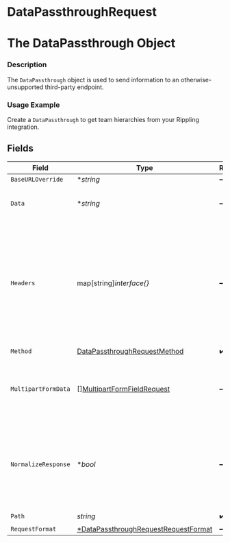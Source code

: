 # DataPassthroughRequest

# The DataPassthrough Object
### Description
The `DataPassthrough` object is used to send information to an otherwise-unsupported third-party endpoint.

### Usage Example
Create a `DataPassthrough` to get team hierarchies from your Rippling integration.


## Fields

| Field                                                                                                                                                                                                                    | Type                                                                                                                                                                                                                     | Required                                                                                                                                                                                                                 | Description                                                                                                                                                                                                              | Example                                                                                                                                                                                                                  |
| ------------------------------------------------------------------------------------------------------------------------------------------------------------------------------------------------------------------------ | ------------------------------------------------------------------------------------------------------------------------------------------------------------------------------------------------------------------------ | ------------------------------------------------------------------------------------------------------------------------------------------------------------------------------------------------------------------------ | ------------------------------------------------------------------------------------------------------------------------------------------------------------------------------------------------------------------------ | ------------------------------------------------------------------------------------------------------------------------------------------------------------------------------------------------------------------------ |
| `BaseURLOverride`                                                                                                                                                                                                        | **string*                                                                                                                                                                                                                | :heavy_minus_sign:                                                                                                                                                                                                       | N/A                                                                                                                                                                                                                      |                                                                                                                                                                                                                          |
| `Data`                                                                                                                                                                                                                   | **string*                                                                                                                                                                                                                | :heavy_minus_sign:                                                                                                                                                                                                       | N/A                                                                                                                                                                                                                      | {"company": "Lime", "model": "Gen 2.5"}                                                                                                                                                                                  |
| `Headers`                                                                                                                                                                                                                | map[string]*interface{}*                                                                                                                                                                                                 | :heavy_minus_sign:                                                                                                                                                                                                       | The headers to use for the request (Merge will handle the account's authorization headers). `Content-Type` header is required for passthrough. Choose content type corresponding to expected format of receiving server. |                                                                                                                                                                                                                          |
| `Method`                                                                                                                                                                                                                 | [DataPassthroughRequestMethod](../../models/shared/datapassthroughrequestmethod.md)                                                                                                                                      | :heavy_check_mark:                                                                                                                                                                                                       | N/A                                                                                                                                                                                                                      | POST                                                                                                                                                                                                                     |
| `MultipartFormData`                                                                                                                                                                                                      | [][MultipartFormFieldRequest](../../models/shared/multipartformfieldrequest.md)                                                                                                                                          | :heavy_minus_sign:                                                                                                                                                                                                       | Pass an array of `MultipartFormField` objects in here instead of using the `data` param if `request_format` is set to `MULTIPART`.                                                                                       |                                                                                                                                                                                                                          |
| `NormalizeResponse`                                                                                                                                                                                                      | **bool*                                                                                                                                                                                                                  | :heavy_minus_sign:                                                                                                                                                                                                       | Optional. If true, the response will always be an object of the form `{"type": T, "value": ...}` where `T` will be one of `string, boolean, number, null, array, object`.                                                |                                                                                                                                                                                                                          |
| `Path`                                                                                                                                                                                                                   | *string*                                                                                                                                                                                                                 | :heavy_check_mark:                                                                                                                                                                                                       | N/A                                                                                                                                                                                                                      | /scooters                                                                                                                                                                                                                |
| `RequestFormat`                                                                                                                                                                                                          | [*DataPassthroughRequestRequestFormat](../../models/shared/datapassthroughrequestrequestformat.md)                                                                                                                       | :heavy_minus_sign:                                                                                                                                                                                                       | N/A                                                                                                                                                                                                                      | JSON                                                                                                                                                                                                                     |